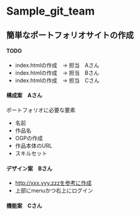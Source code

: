# Sample_git_team

## 簡単なポートフォリオサイトの作成
#### TODO

* index.htmlの作成　-> 担当　Aさん
* index.htmlの作成　-> 担当　Bさん
* index.htmlの作成　-> 担当　Cさん

#### 構成案　Aさん
ポートフォリオに必要な要素
- 名前
- 作品名
- OGPの作成
- 作品本体のURL
- スキルセット

#### デザイン案　Bさん
* http://xxx.yyy.zzzを参考に作成
* 上部にmenuかつ右上にログイン



#### 機能案　Cさん

